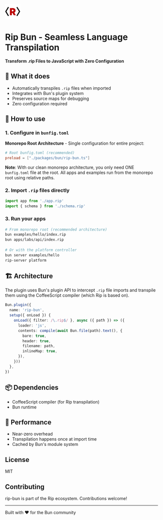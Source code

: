 <img src="/assets/logo.png" style="width:50px" /> <br>

# Rip Bun - Seamless Language Transpilation

**Transform .rip Files to JavaScript with Zero Configuration**

## 🎯 What it does

- Automatically transpiles `.rip` files when imported
- Integrates with Bun's plugin system
- Preserves source maps for debugging
- Zero configuration required

## 🔧 How to use

### 1. Configure in `bunfig.toml`

**Monorepo Root Architecture** - Single configuration for entire project:

```toml
# Root bunfig.toml (recommended)
preload = ["./packages/bun/rip-bun.ts"]
```

**Note**: With our clean monorepo architecture, you only need ONE `bunfig.toml` file at the root. All apps and examples run from the monorepo root using relative paths.

### 2. Import `.rip` files directly

```javascript
import app from './app.rip'
import { schema } from './schema.rip'
```

### 3. Run your apps

```bash
# From monorepo root (recommended architecture)
bun examples/hello/index.rip
bun apps/labs/api/index.rip

# Or with the platform controller
bun server examples/hello
rip-server platform
```

## 🏗️ Architecture

The plugin uses Bun's plugin API to intercept `.rip` file imports and transpile them using the CoffeeScript compiler (which Rip is based on).

```typescript
Bun.plugin({
  name: 'rip-bun',
  setup({ onLoad }) {
    onLoad({ filter: /\.rip$/ }, async ({ path }) => ({
      loader: 'js',
      contents: compile(await Bun.file(path).text(), {
        bare: true,
        header: true,
        filename: path,
        inlineMap: true,
      }),
    }))
  },
})
```

## 📦 Dependencies

- CoffeeScript compiler (for Rip transpilation)
- Bun runtime

## 🚀 Performance

- Near-zero overhead
- Transpilation happens once at import time
- Cached by Bun's module system

## License

MIT

## Contributing

rip-bun is part of the Rip ecosystem. Contributions welcome!

---

Built with ❤️ for the Bun community